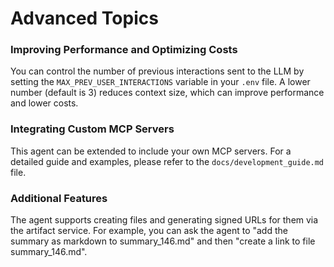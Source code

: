 # Advanced Topics

### Improving Performance and Optimizing Costs
You can control the number of previous interactions sent to the LLM by setting the `MAX_PREV_USER_INTERACTIONS` variable in your `.env` file. A lower number (default is 3) reduces context size, which can improve performance and lower costs.

### Integrating Custom MCP Servers
This agent can be extended to include your own MCP servers. For a detailed guide and examples, please refer to the `docs/development_guide.md` file.

### Additional Features
The agent supports creating files and generating signed URLs for them via the artifact service. For example, you can ask the agent to "add the summary as markdown to summary_146.md" and then "create a link to file summary_146.md".

